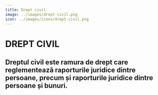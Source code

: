 ```yaml
---
title: Drept civil
image: ../images/drept-civil.png
icon: ../images/icons/drept-civil.png
---
```


# DREPT CIVIL

## Dreptul civil este ramura de drept care reglementează raporturile juridice dintre persoane, precum și raporturile juridice dintre persoane și bunuri.
